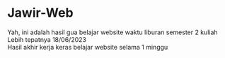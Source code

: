 # Jawir-Web
Yah, ini adalah hasil gua belajar website waktu liburan semester 2 kuliah <br>
Lebih tepatnya 18/06/2023 <br>
Hasil akhir kerja keras belajar website selama 1 minggu
